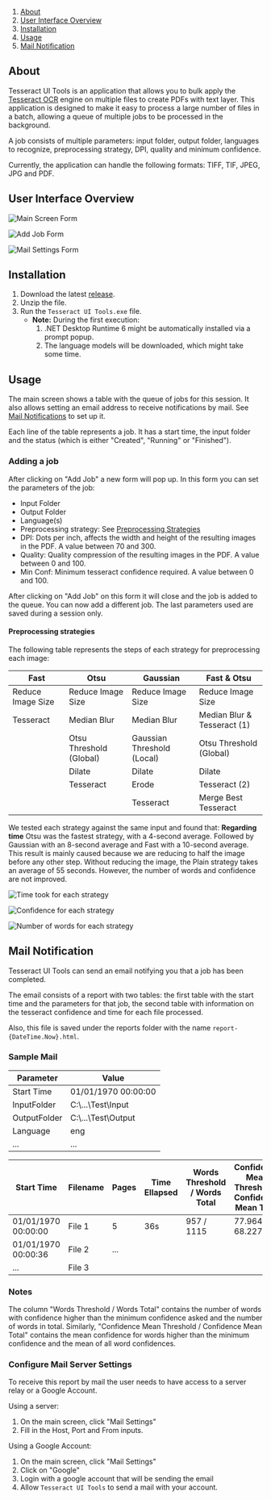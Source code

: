 1. [About](#about)
2. [User Interface Overview](#user-interface-overview)
3. [Installation](#installation)
4. [Usage](#usage)
5. [Mail Notification](#mail-notification)

## About

Tesseract UI Tools is an application that allows you to bulk apply the [Tesseract OCR](https://tesseract-ocr.github.io/) engine on multiple files to create PDFs with text layer.
This application is designed to make it easy to process a large number of files in a batch, allowing a queue of multiple jobs to be processed in the background.

A job consists of multiple parameters: input folder, output folder, languages to recognize, preprocessing strategy, DPI, quality and minimum confidence.

Currently, the application can handle the following formats: TIFF, TIF, JPEG, JPG and PDF.

## User Interface Overview

![Main Screen Form](./images/main-screen.png)

![Add Job Form](./images/add-job-screen.png)

![Mail Settings Form](./images/mail-settings-screen.png)

## Installation

1. Download the latest [release](https://github.com/Tesseract-UI-Tools/Tesseract-UI-Tools/releases/).
2. Unzip the file.
3. Run the `Tesseract UI Tools.exe` file.
    - **Note:** During the first execution:
        1. .NET Desktop Runtime 6 might be automatically installed via a prompt popup.
        2. The language models will be downloaded, which might take some time.

## Usage

The main screen shows a table with the queue of jobs for this session. It also allows setting an email address to receive notifications by mail. See [Mail Notifications](#mail-notification) to set up it.

Each line of the table represents a job. It has a start time, the input folder and the status (which is either "Created", "Running" or "Finished").

### Adding a job

After clicking on "Add Job" a new form will pop up. In this form you can set the parameters of the job:

 - Input Folder
 - Output Folder
 - Language(s)
 - Preprocessing strategy: See [Preprocessing Strategies](#preprocessing-strategies)
 - DPI: Dots per inch, affects the width and height of the resulting images in the PDF. A value between 70 and 300.
 - Quality: Quality compression of the resulting images in the PDF. A value between 0 and 100.
 - Min Conf: Minimum tesseract confidence required. A value between 0 and 100.

After clicking on "Add Job" on this form it will close and the job is added to the queue. You can now add a different job. The last parameters used are saved during a session only.

#### Preprocessing strategies

The following table represents the steps of each strategy for preprocessing each image:

| Fast | Otsu | Gaussian | Fast & Otsu |
|------|------|----------|-------------|
| Reduce Image Size | Reduce Image Size | Reduce Image Size | Reduce Image Size |
| Tesseract | Median Blur | Median Blur | Median Blur & Tesseract (1) |
| | Otsu Threshold (Global) | Gaussian Threshold (Local) | Otsu Threshold (Global) |
| | Dilate | Dilate | Dilate |
| | Tesseract | Erode | Tesseract (2) |
| | | Tesseract | Merge Best Tesseract |

We tested each strategy against the same input and found that:
**Regarding time** Otsu was the fastest strategy, with a 4-second average. Followed by Gaussian with an 8-second average and Fast with a 10-second average.
This result is mainly caused because we are reducing to half the image before any other step.
Without reducing the image, the Plain strategy takes an average of 55 seconds. However, the number of words and confidence are not improved.

![Time took for each strategy](./images/plot-time-strat.png)

![Confidence for each strategy](./images/plot-conf-strat.png)

![Number of words for each strategy](./images/plot-words-strat.png)

## Mail Notification

Tesseract UI Tools can send an email notifying you that a job has been completed.

The email consists of a report with two tables: the first table with the start time and the parameters for that job, the second table with information on the tesseract confidence and time for each file processed.

Also, this file is saved under the reports folder with the name `report-{DateTime.Now}.html`.

### Sample Mail

| Parameter    | Value                 |
|--------------|-----------------------|
| Start Time   | 01/01/1970 00:00:00   |
| InputFolder  | C:\\...\\Test\\Input  |
| OutputFolder | C:\\...\\Test\\Output |
| Language     | eng                   |
| ...          | ...                   |

| Start Time | Filename | Pages | Time Ellapsed | Words Threshold / Words Total | Confidence Mean Threshold / Confidence Mean Total |
|------------|----------|-------|---------------|-------------------------------|---------------------------------------------------|
| 01/01/1970 00:00:00 | File 1 | 5 | 36s | 957 / 1115 | 77.96429 / 68.227715 |
| 01/01/1970 00:00:36 | File 2 | ... | |  |  |
| ... | File 3 | | |  |  |

### Notes

The column "Words Threshold / Words Total" contains the number of words with confidence higher than the minimum confidence asked and the number of words in total.
Similarly, "Confidence Mean Threshold / Confidence Mean Total" contains the mean confidence for words higher than the minimum confidence and the mean of all word confidences.

### Configure Mail Server Settings

To receive this report by mail the user needs to have access to a server relay or a Google Account.

Using a server:

1. On the main screen, click "Mail Settings"
2. Fill in the Host, Port and From inputs.

Using a Google Account:

1. On the main screen, click "Mail Settings"
2. Click on "Google"
3. Login with a google account that will be sending the email
4. Allow `Tesseract UI Tools` to send a mail with your account.
